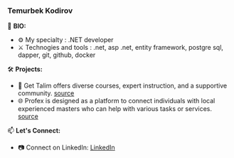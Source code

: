 ### Temurbek Kodirov


🔧 **BIO:**
- ⚙️ My specialty : .NET developer
- ⚔️ Technogies and tools : .net, asp .net, entity framework, postgre sql, dapper, git, github, docker

🛠️ **Projects:**
- 🚀 Get Talim offers diverse courses, expert instruction, and a supportive community. [source](https://github.com/temurkodirov/gettalim.git)
- 🌐 Profex is designed as a platform to connect individuals with local experienced masters who can help with various tasks or services. [source](https://github.com/profexuz/profex-webapi.git)

📫 **Let's Connect:**
- 📷 Connect on LinkedIn: [LinkedIn](https://www.linkedin.com/in/temur-kodirov/)

